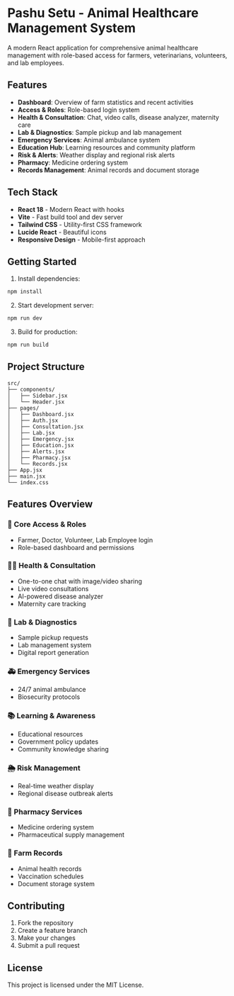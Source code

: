 # Pashu Setu - Animal Healthcare Management System

A modern React application for comprehensive animal healthcare management with role-based access for farmers, veterinarians, volunteers, and lab employees.

## Features

- **Dashboard**: Overview of farm statistics and recent activities
- **Access & Roles**: Role-based login system
- **Health & Consultation**: Chat, video calls, disease analyzer, maternity care
- **Lab & Diagnostics**: Sample pickup and lab management
- **Emergency Services**: Animal ambulance system
- **Education Hub**: Learning resources and community platform
- **Risk & Alerts**: Weather display and regional risk alerts
- **Pharmacy**: Medicine ordering system
- **Records Management**: Animal records and document storage

## Tech Stack

- **React 18** - Modern React with hooks
- **Vite** - Fast build tool and dev server
- **Tailwind CSS** - Utility-first CSS framework
- **Lucide React** - Beautiful icons
- **Responsive Design** - Mobile-first approach

## Getting Started

1. Install dependencies:
```bash
npm install
```

2. Start development server:
```bash
npm run dev
```

3. Build for production:
```bash
npm run build
```

## Project Structure

```
src/
├── components/
│   ├── Sidebar.jsx
│   └── Header.jsx
├── pages/
│   ├── Dashboard.jsx
│   ├── Auth.jsx
│   ├── Consultation.jsx
│   ├── Lab.jsx
│   ├── Emergency.jsx
│   ├── Education.jsx
│   ├── Alerts.jsx
│   ├── Pharmacy.jsx
│   └── Records.jsx
├── App.jsx
├── main.jsx
└── index.css
```

## Features Overview

### 🔐 Core Access & Roles
- Farmer, Doctor, Volunteer, Lab Employee login
- Role-based dashboard and permissions

### 👩‍⚕️ Health & Consultation
- One-to-one chat with image/video sharing
- Live video consultations
- AI-powered disease analyzer
- Maternity care tracking

### 🧪 Lab & Diagnostics
- Sample pickup requests
- Lab management system
- Digital report generation

### 🚑 Emergency Services
- 24/7 animal ambulance
- Biosecurity protocols

### 📚 Learning & Awareness
- Educational resources
- Government policy updates
- Community knowledge sharing

### 🌦️ Risk Management
- Real-time weather display
- Regional disease outbreak alerts

### 💊 Pharmacy Services
- Medicine ordering system
- Pharmaceutical supply management

### 🐄 Farm Records
- Animal health records
- Vaccination schedules
- Document storage system

## Contributing

1. Fork the repository
2. Create a feature branch
3. Make your changes
4. Submit a pull request

## License

This project is licensed under the MIT License.